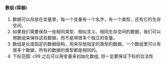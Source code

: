 #### 数组 (容器)

1. 数据可以存放在变量里，每一个变量有一个名字，有一个类型，还有它的生存空间。
2. 如果我们需要保存一些相同类型、相似含义、相同生存空间的数据，我们可以用数组来保存这些数据，而不是用很多个独立的变量。
3. 数组是长度固定的数据结构，用来存放指定的类型的数据。一个数组里可以有很多个数据，所有的数据的类型都是相同的。
4. 下标范围: c99 之后可以用变量来初始化数组, 但一定要保证下标的合法性

